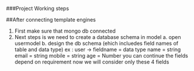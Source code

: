 ###Project Working steps

##After connecting template engines

1. First make sure that mongo db connected
2. Next steps is we need to create a database schema in model
    a. open usermodel
    b. design the db schema (ehich incluedes field names of table and data type)
    ex : user -> fieldname = data type
    name = string
    email = string
    mobile = string
    age = Number
    you can continue the fields depend on requirement now we will consider only these 4 fields